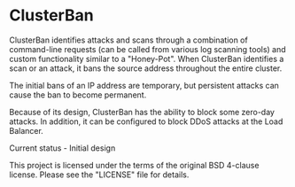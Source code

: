 # ClusterBan

ClusterBan identifies attacks and scans through a combination of command-line requests (can be called from various log scanning tools) and custom functionality similar to a "Honey-Pot".  When ClusterBan identifies a scan or an attack, it bans the source address throughout the entire cluster.

The initial bans of an IP address are temporary, but persistent attacks can cause the ban to become permanent.

Because of its design, ClusterBan has the ability to block some zero-day attacks.  In addition, it can be configured to block DDoS attacks at the Load Balancer.

Current status - Initial design

This project is licensed under the terms of the original BSD 4-clause license.  Please see the "LICENSE" file for details.
